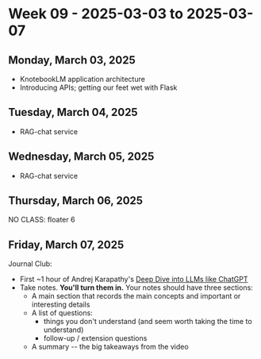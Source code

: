 # Week 09 - 2025-03-03 to 2025-03-07

## Monday, March 03, 2025

- KnotebookLM application architecture
- Introducing APIs; getting our feet wet with Flask

## Tuesday, March 04, 2025

- RAG-chat service

## Wednesday, March 05, 2025

- RAG-chat service

## Thursday, March 06, 2025

NO CLASS: floater 6

## Friday, March 07, 2025

Journal Club:

- First ~1 hour of Andrej Karapathy's
  [Deep Dive into LLMs like ChatGPT](https://www.youtube.com/watch?v=7xTGNNLPyMI)
- Take notes. **You'll turn them in.** Your notes should have three sections:
  - A main section that records the main concepts and important or interesting
    details
  - A list of questions:
    - things you don't understand (and seem worth taking the time to understand)
    - follow-up / extension questions
  - A summary -- the big takeaways from the video
